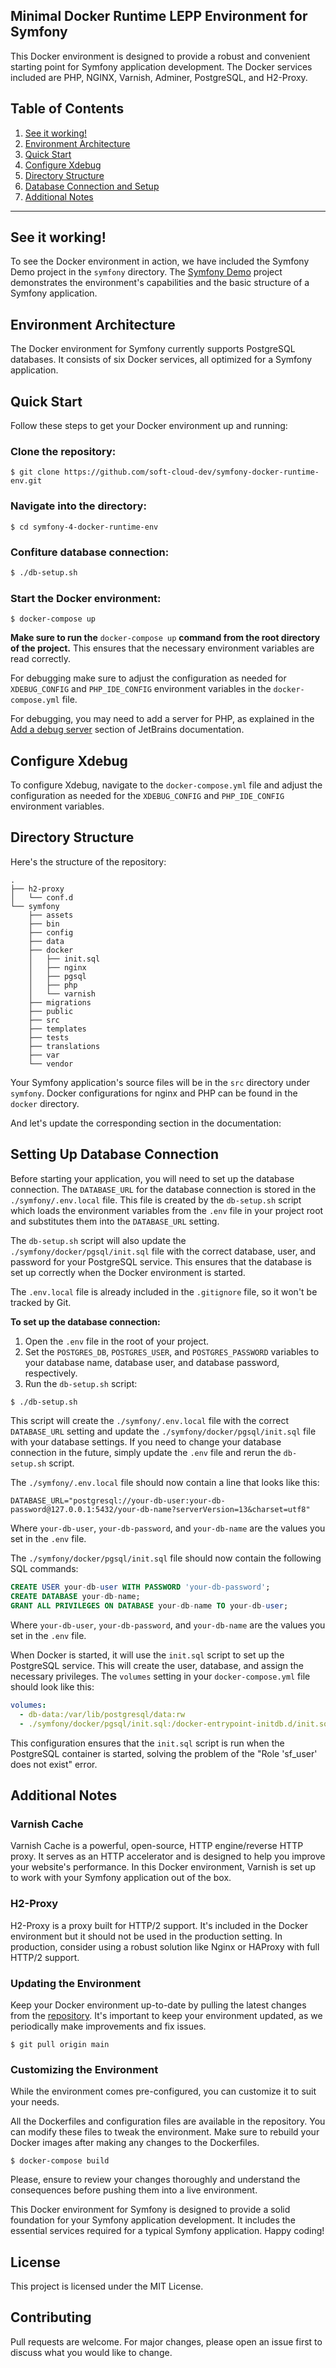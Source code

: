 ## Minimal Docker Runtime LEPP Environment for Symfony

This Docker environment is designed to provide a robust and convenient starting point for Symfony application development. The Docker services included are PHP, NGINX, Varnish, Adminer, PostgreSQL, and H2-Proxy.

## Table of Contents
1. [See it working!](#see-it-working)
2. [Environment Architecture](#environment-architecture)
3. [Quick Start](#quick-start)
4. [Configure Xdebug](#configure-xdebug)
5. [Directory Structure](#directory-structure)
6. [Database Connection and Setup](#setting-up-database-connection)
7. [Additional Notes](#additional-notes)

---

## See it working! <a name="see-it-working"></a>

To see the Docker environment in action, we have included the Symfony Demo project in the `symfony` directory. The [Symfony Demo](https://github.com/symfony/demo.git
) project demonstrates the environment's capabilities and the basic structure of a Symfony application.

## Environment Architecture <a name="environment-architecture"></a>

The Docker environment for Symfony currently supports PostgreSQL databases. It consists of six Docker services, all optimized for a Symfony application.

## Quick Start <a name="quick-start"></a>

Follow these steps to get your Docker environment up and running:

### Clone the repository: 

```shell
$ git clone https://github.com/soft-cloud-dev/symfony-docker-runtime-env.git
```

### Navigate into the directory: 

```shell
$ cd symfony-4-docker-runtime-env
```

### Confiture database connection:

```bash
$ ./db-setup.sh
```

### Start the Docker environment: 

```shell
$ docker-compose up
```
**Make sure to run the** `docker-compose up` **command from the root directory of the project.** This ensures that the necessary environment variables are read correctly.

For debugging make sure to adjust the configuration as needed for `XDEBUG_CONFIG` and `PHP_IDE_CONFIG` environment variables in the `docker-compose.yml` file.

For debugging, you may need to add a server for PHP, as explained in the [Add a debug server](https://www.jetbrains.com/help/phpstorm/configuring-xdebug.html) section of JetBrains documentation.

## Configure Xdebug <a name="configure-xdebug"></a>

To configure Xdebug, navigate to the `docker-compose.yml` file and adjust the configuration as needed for the `XDEBUG_CONFIG` and `PHP_IDE_CONFIG` environment variables.

## Directory Structure <a name="directory-structure"></a>

Here's the structure of the repository:

```
.
├── h2-proxy
│   └── conf.d
└── symfony
    ├── assets
    ├── bin
    ├── config
    ├── data
    ├── docker
    │   ├── init.sql
    │   ├── nginx
    │   ├── pgsql
    │   ├── php
    │   └── varnish
    ├── migrations
    ├── public
    ├── src
    ├── templates
    ├── tests
    ├── translations
    ├── var
    └── vendor
```

Your Symfony application's source files will be in the `src` directory under `symfony`. Docker configurations for nginx and PHP can be found in the `docker` directory.

And let's update the corresponding section in the documentation:

## Setting Up Database Connection <a name="setting-up-database-connection"></a>

Before starting your application, you will need to set up the database connection. The `DATABASE_URL` for the database connection is stored in the `./symfony/.env.local` file. This file is created by the `db-setup.sh` script which loads the environment variables from the `.env` file in your project root and substitutes them into the `DATABASE_URL` setting.

The `db-setup.sh` script will also update the `./symfony/docker/pgsql/init.sql` file with the correct database, user, and password for your PostgreSQL service. This ensures that the database is set up correctly when the Docker environment is started.

The `.env.local` file is already included in the `.gitignore` file, so it won't be tracked by Git.

**To set up the database connection:**

1. Open the `.env` file in the root of your project.
2. Set the `POSTGRES_DB`, `POSTGRES_USER`, and `POSTGRES_PASSWORD` variables to your database name, database user, and database password, respectively.
3. Run the `db-setup.sh` script:

```bash
$ ./db-setup.sh
```

This script will create the `./symfony/.env.local` file with the correct `DATABASE_URL` setting and update the `./symfony/docker/pgsql/init.sql` file with your database settings. If you need to change your database connection in the future, simply update the `.env` file and rerun the `db-setup.sh` script.

The `./symfony/.env.local` file should now contain a line that looks like this:

```
DATABASE_URL="postgresql://your-db-user:your-db-password@127.0.0.1:5432/your-db-name?serverVersion=13&charset=utf8"
```

Where `your-db-user`, `your-db-password`, and `your-db-name` are the values you set in the `.env` file.

The `./symfony/docker/pgsql/init.sql` file should now contain the following SQL commands:

```sql
CREATE USER your-db-user WITH PASSWORD 'your-db-password';
CREATE DATABASE your-db-name;
GRANT ALL PRIVILEGES ON DATABASE your-db-name TO your-db-user;
```

Where `your-db-user`, `your-db-password`, and `your-db-name` are the values you set in the `.env` file.

When Docker is started, it will use the `init.sql` script to set up the PostgreSQL service. This will create the user, database, and assign the necessary privileges. The `volumes` setting in your `docker-compose.yml` file should look like this:

```yaml
volumes:
  - db-data:/var/lib/postgresql/data:rw
  - ./symfony/docker/pgsql/init.sql:/docker-entrypoint-initdb.d/init.sql:ro
```

This configuration ensures that the `init.sql` script is run when the PostgreSQL container is started, solving the problem of the "Role 'sf_user' does not exist" error.

## Additional Notes <a name="additional-notes"></a>

### Varnish Cache <a name="varnish-cache"></a>

Varnish Cache is a powerful, open-source, HTTP engine/reverse HTTP proxy. It serves as an HTTP accelerator and is designed to help you improve your website's performance. In this Docker environment, Varnish is set up to work with your Symfony application out of the box.

### H2-Proxy <a name="h2-proxy"></a>

H2-Proxy is a proxy built for HTTP/2 support. It's included in the Docker environment but it should not be used in the production setting. In production, consider using a robust solution like Nginx or HAProxy with full HTTP/2 support.

### Updating the Environment <a name="updating-environment"></a>

Keep your Docker environment up-to-date by pulling the latest changes from the [repository](https://github.com/soft-cloud-dev/symfony-docker-runtime-env.git). It's important to keep your environment updated, as we periodically make improvements and fix issues.

```shell
$ git pull origin main
```

### Customizing the Environment <a name="customizing-environment"></a>

While the environment comes pre-configured, you can customize it to suit your needs.

 All the Dockerfiles and configuration files are available in the repository. You can modify these files to tweak the environment. Make sure to rebuild your Docker images after making any changes to the Dockerfiles.

```shell
$ docker-compose build
```

Please, ensure to review your changes thoroughly and understand the consequences before pushing them into a live environment.

This Docker environment for Symfony is designed to provide a solid foundation for your Symfony application development. It includes the essential services required for a typical Symfony application. Happy coding!

## License

This project is licensed under the MIT License.

## Contributing

Pull requests are welcome. For major changes, please open an issue first to discuss what you would like to change.

